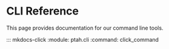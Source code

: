 # CLI Reference

This page provides documentation for our command line tools.

::: mkdocs-click
    :module: ptah.cli
    :command: click_command
